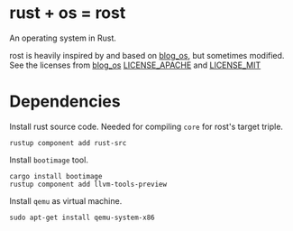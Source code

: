 # rust + os = rost

An operating system in Rust.

rost is heavily inspired by and based on [blog_os](https://github.com/phil-opp/blog_os),
but sometimes modified.
See the licenses from [blog_os](https://github.com/phil-opp/blog_os) [LICENSE_APACHE](blog_os/LICENSE_APACHE)
and [LICENSE_MIT](blog_os/LICENSE_MIT)

# Dependencies

Install rust source code. Needed for compiling `core` for rost's target triple.

```
rustup component add rust-src
```

Install `bootimage` tool.

```
cargo install bootimage
rustup component add llvm-tools-preview
```

Install `qemu` as virtual machine.

```
sudo apt-get install qemu-system-x86
```

